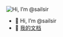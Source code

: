 ![Hi, I’m @sailsir](https://github.githubassets.com/images/modules/profile/profile-first-repo.svg)
- 👋 Hi, I’m @sailsir
- 📄 [我的文档](https://sailsir.github.io/)

